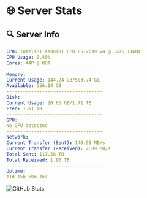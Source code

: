 # 🌐 Server Stats
## 🔍 Server Info
```yaml
CPU: Intel(R) Xeon(R) CPU E5-2699 v4 @ 1276.11GHz
CPU Usage: 0.40%
Cores: 44P | 88T
-----------------------------------
Memory:
Current Usage: 144.24 GB/503.74 GB
Available: 356.14 GB
-----------------------------------
Disk:
Current Usage: 20.63 GB/1.71 TB
Free: 1.61 TB
-----------------------------------
GPU:
No GPU detected
-----------------------------------
Network:
Current Transfer (Sent): 140.95 MB/s
Current Transfer (Received): 2.09 MB/s
Total Sent: 117.58 TB
Total Received: 1.90 TB
-----------------------------------
Uptime:
11d 15h 59m 16s
```
![GitHub Stats](https://img.shields.io/badge/Updated-2025-02-19_14:42:34-blue)